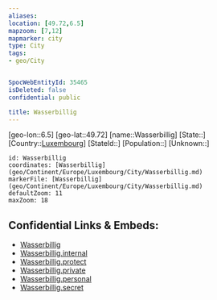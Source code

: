 ```yaml
---
aliases: 
location: [49.72,6.5]
mapzoom: [7,12] 
mapmarker: city 
type: City
tags:
- geo/City


SpocWebEntityId: 35465
isDeleted: false
confidential: public

title: Wasserbillig
---
```

[geo-lon::6.5]
[geo-lat::49.72]
[name::Wasserbillig]
[State::]
[Country::[Luxembourg](geo/Continent/Europe/Luxembourg.md)]
[StateId::]
[Population::]
[Unknown::]


```leaflet
id: Wasserbillig
coordinates: [Wasserbillig](geo/Continent/Europe/Luxembourg/City/Wasserbillig.md)
markerFile: [Wasserbillig](geo/Continent/Europe/Luxembourg/City/Wasserbillig.md)
defaultZoom: 11 
maxZoom: 18
```


## Confidential Links & Embeds: 
- [Wasserbillig](../../../../../../_public/geo/Continent/Europe/Luxembourg/City/Wasserbillig.md) 
- [Wasserbillig.internal](../../../../../../_internal/geo/Continent/Europe/Luxembourg/City/Wasserbillig.internal.md) 
- [Wasserbillig.protect](../../../../../../_protect/geo/Continent/Europe/Luxembourg/City/Wasserbillig.protect.md) 
- [Wasserbillig.private](../../../../../../_private/geo/Continent/Europe/Luxembourg/City/Wasserbillig.private.md) 
- [Wasserbillig.personal](../../../../../../_personal/geo/Continent/Europe/Luxembourg/City/Wasserbillig.personal.md) 
- [Wasserbillig.secret](../../../../../../_secret/geo/Continent/Europe/Luxembourg/City/Wasserbillig.secret.md) 
